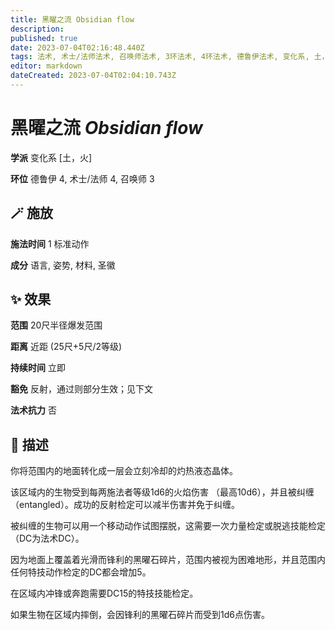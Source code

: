 ```yaml
---
title: 黑曜之流 Obsidian flow
description: 
published: true
date: 2023-07-04T02:16:48.440Z
tags: 法术, 术士/法师法术, 召唤师法术, 3环法术, 4环法术, 德鲁伊法术, 变化系, 土，火
editor: markdown
dateCreated: 2023-07-04T02:04:10.743Z
---
```


# **黑曜之流** *Obsidian flow*

**学派** 变化系 \[土，火\] 

**环位** 德鲁伊 4, 术士/法师 4, 召唤师 3

## 🪄 施放

**施法时间** 1 标准动作

**成分** 语言, 姿势, 材料, 圣徽

## ✨ 效果  

**范围** 20尺半径爆发范围

**距离** 近距 (25尺+5尺/2等级)  

**持续时间** 立即 

**豁免** 反射，通过则部分生效；见下文

**法术抗力** 否

## 📖 描述

你将范围内的地面转化成一层会立刻冷却的灼热液态晶体。

该区域内的生物受到每两施法者等级1d6的火焰伤害 （最高10d6），并且被纠缠 （entangled）。成功的反射检定可以减半伤害并免于纠缠。

被纠缠的生物可以用一个移动动作试图摆脱，这需要一次力量检定或脱逃技能检定 （DC为法术DC）。

因为地面上覆盖着光滑而锋利的黑曜石碎片，范围内被视为困难地形，并且范围内任何特技动作检定的DC都会增加5。

在区域内冲锋或奔跑需要DC15的特技技能检定。

如果生物在区域内摔倒，会因锋利的黑曜石碎片而受到1d6点伤害。
    